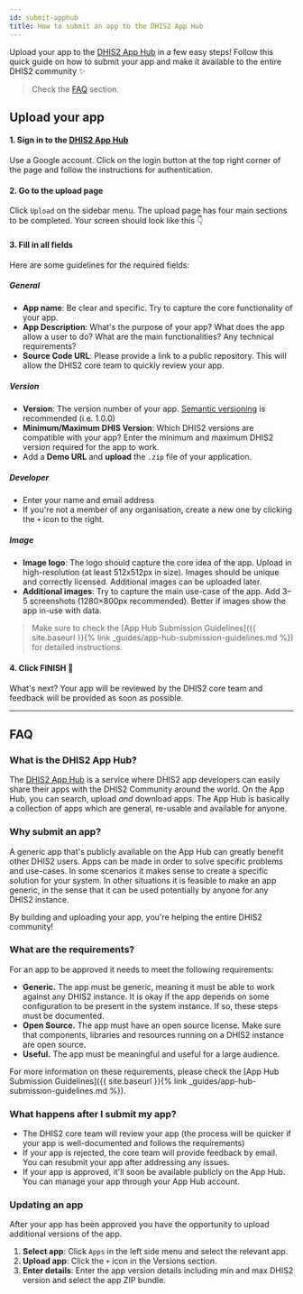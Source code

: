 ```yaml
---
id: submit-apphub
title: How to submit an app to the DHIS2 App Hub
---
```


Upload your app to the [DHIS2 App Hub](https://apps.dhis2.org/) in a few easy steps! Follow this quick guide on how to submit your app and make it available to the entire DHIS2 community ✨

> Check the [FAQ](#faq) section.

## Upload your app

#### 1. Sign in to the [DHIS2 App Hub](https://apps.dhis2.org/)

Use a Google account. Click on the login button at the top right corner of the page and follow the instructions for authentication.

#### 2. Go to the upload page

Click `Upload` on the sidebar menu. The upload page has four main sections to be completed. Your screen should look like this 👇

<!-- ![](/assets/apphub/upload.gif) -->

#### 3. Fill in all fields

Here are some guidelines for the required fields:

##### General

-   **App name**: Be clear and specific. Try to capture the core functionality of your app.
-   **App Description**: What's the purpose of your app? What does the app allow a user to do? What are the main functionalities? Any technical requirements?
-   **Source Code URL**: Please provide a link to a public repository. This will allow the DHIS2 core team to quickly review your app.

##### Version

-   **Version**: The version number of your app. [Semantic versioning](https://semver.org/) is recommended (i.e. 1.0.0)
-   **Minimum/Maximum DHIS Version**: Which DHIS2 versions are compatible with your app? Enter the minimum and maximum DHIS2 version required for the app to work.
-   Add a **Demo URL** and **upload** the `.zip` file of your application.

##### Developer

-   Enter your name and email address
-   If you're not a member of any organisation, create a new one by clicking the `+` icon to the right.

##### Image

-   **Image logo**: The logo should capture the core idea of the app. Upload in high-resolution (at least 512x512px in size). Images should be unique and correctly licensed. Additional images can be uploaded later.
-   **Additional images**: Try to capture the main use-case of the app. Add 3–5 screenshots (1280×800px recommended). Better if images show the app in-use with data.

> Make sure to check the [App Hub Submission Guidelines]({{ site.baseurl }}{% link _guides/app-hub-submission-guidelines.md %}) for detailed instructions.

#### 4. Click FINISH 🎊

What's next? Your app will be reviewed by the DHIS2 core team and feedback will be provided as soon as possible.

---

## FAQ

### What is the DHIS2 App Hub?

The [DHIS2 App Hub](https://apps.dhis2.org/) is a service where DHIS2 app developers can easily share their apps with the DHIS2 Community around the world. On the App Hub, you can search, upload _and_ download apps. The App Hub is basically a collection of apps which are general, re-usable and available for anyone.

### Why submit an app?

A generic app that's publicly available on the App Hub can greatly benefit other DHIS2 users. Apps can be made in order to solve specific problems and use-cases. In some scenarios it makes sense to create a specific solution for your system. In other situations it is feasible to make an app generic, in the sense that it can be used potentially by anyone for any DHIS2 instance.

By building and uploading your app, you're helping the entire DHIS2 community!

### What are the requirements?

For an app to be approved it needs to meet the following requirements:

-   **Generic.** The app must be generic, meaning it must be able to work against any DHIS2 instance. It is okay if the app depends on some configuration to be present in the system instance. If so, these steps must be documented.
-   **Open Source.** The app must have an open source license. Make sure that components, libraries and resources running on a DHIS2 instance are open source.
-   **Useful.** The app must be meaningful and useful for a large audience.

For more information on these requirements, please check the [App Hub Submission Guidelines]({{ site.baseurl }}{% link _guides/app-hub-submission-guidelines.md %}).

### What happens after I submit my app?

-   The DHIS2 core team will review your app (the process will be quicker if your app is well-documented and follows the requirements)
-   If your app is rejected, the core team will provide feedback by email. You can resubmit your app after addressing any issues.
-   If your app is approved, it'll soon be available publicly on the App Hub. You can manage your app through your App Hub account.

### Updating an app

After your app has been approved you have the opportunity to upload additional versions of the app.

1. **Select app**: Click `Apps` in the left side menu and select the relevant app.
2. **Upload app**: Click the `+` icon in the Versions section.
3. **Enter details**: Enter the app version details including min and max DHIS2 version and select the app ZIP bundle.
